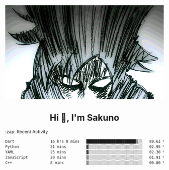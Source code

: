 <body>
<h1 align="center"></h1>
<br>
<div align="center">
<img width="auto" height="300" src="Img/mobFreakoutLonger.gif"/>
</div>
</div>
<h1 align="center">Hi 👋, I'm Sakuno</h1>
:zap: Recent Activity

<!--START_SECTION:waka-->

```txt
Dart                16 hrs 8 mins   ██████████████████████▒░░   89.61 %
Python              31 mins         ▓░░░░░░░░░░░░░░░░░░░░░░░░   02.95 %
YAML                25 mins         ▓░░░░░░░░░░░░░░░░░░░░░░░░   02.38 %
JavaScript          20 mins         ▒░░░░░░░░░░░░░░░░░░░░░░░░   01.91 %
C++                 8 mins          ▒░░░░░░░░░░░░░░░░░░░░░░░░   00.80 %
```

<!--END_SECTION:waka-->
